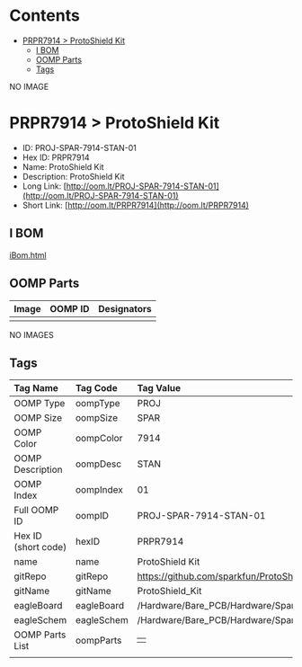 



Contents
========

* [PRPR7914 > ProtoShield Kit](#prpr7914--protoshield-kit)
	* [I BOM](#i-bom)
	* [OOMP Parts](#oomp-parts)
	* [Tags](#tags)
  
NO IMAGE  
# PRPR7914 > ProtoShield Kit

- ID: PROJ-SPAR-7914-STAN-01
- Hex ID: PRPR7914
- Name: ProtoShield Kit
- Description: ProtoShield Kit
- Long Link: [http://oom.lt/PROJ-SPAR-7914-STAN-01](http://oom.lt/PROJ-SPAR-7914-STAN-01)
- Short Link: [http://oom.lt/PRPR7914](http://oom.lt/PRPR7914)

## I BOM
  
[iBom.html](https://htmlpreview.github.io/?https://github.com/oomlout/oomlout_OOMP_projects_V2/blob/main/PROJ/SPAR/7914/STAN/01/ibom.html)
## OOMP Parts
  

|Image|OOMP ID|Designators|
| :--- | :--- | :--- |
||||
  
NO IMAGES  
## Tags
  

|Tag Name|Tag Code|Tag Value|
| :--- | :--- | :--- |
|OOMP Type|oompType|PROJ|
|OOMP Size|oompSize|SPAR|
|OOMP Color|oompColor|7914|
|OOMP Description|oompDesc|STAN|
|OOMP Index|oompIndex|01|
|Full OOMP ID|oompID|PROJ-SPAR-7914-STAN-01|
|Hex ID (short code)|hexID|PRPR7914|
|name|name|ProtoShield Kit|
|gitRepo|gitRepo|https://github.com/sparkfun/ProtoShield_Kit|
|gitName|gitName|ProtoShield_Kit|
|eagleBoard|eagleBoard|/Hardware/Bare_PCB/Hardware/SparkFun_ProtoShield_Kit.brd|
|eagleSchem|eagleSchem|/Hardware/Bare_PCB/Hardware/SparkFun_ProtoShield_Kit.sch|
|OOMP Parts List|oompParts|<table><tr><td></td></tr></table>|
||||
